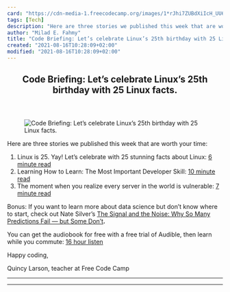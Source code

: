 ```yaml
---
card: "https://cdn-media-1.freecodecamp.org/images/1*rJhi7ZUBdXiIcH_UU6uAiA.jpeg"
tags: [Tech]
description: "Here are three stories we published this week that are worth "
author: "Milad E. Fahmy"
title: "Code Briefing: Let’s celebrate Linux’s 25th birthday with 25 Linux facts."
created: "2021-08-16T10:28:09+02:00"
modified: "2021-08-16T10:28:09+02:00"
---
```

<div class="site-wrapper">
<main id="site-main" class="site-main outer">
<div class="inner">
<article class="post-full post tag-tech tag-programming tag-web-development tag-design tag-startup ">
<header class="post-full-header">
<h1 class="post-full-title">Code Briefing: Let’s celebrate Linux’s 25th birthday with 25 Linux facts.</h1>
</header>
<figure class="post-full-image">
<picture>
<source media="(max-width: 700px)" sizes="1px" srcset="data:image/gif;base64,R0lGODlhAQABAIAAAAAAAP///yH5BAEAAAAALAAAAAABAAEAAAIBRAA7 1w">
<source media="(min-width: 701px)" sizes="(max-width: 800px) 400px,
(max-width: 1170px) 700px,
1400px" srcset="https://cdn-media-1.freecodecamp.org/images/1*rJhi7ZUBdXiIcH_UU6uAiA.jpeg 300w,
https://cdn-media-1.freecodecamp.org/images/1*rJhi7ZUBdXiIcH_UU6uAiA.jpeg 600w,
https://cdn-media-1.freecodecamp.org/images/1*rJhi7ZUBdXiIcH_UU6uAiA.jpeg 1000w,
https://cdn-media-1.freecodecamp.org/images/1*rJhi7ZUBdXiIcH_UU6uAiA.jpeg 2000w">
<img onerror="this.style.display='none'" src="https://cdn-media-1.freecodecamp.org/images/1*rJhi7ZUBdXiIcH_UU6uAiA.jpeg" alt="Code Briefing: Let’s celebrate Linux’s 25th birthday with 25 Linux facts.">
</picture>
</figure>
<section class="post-full-content">
<div class="post-content">
<p>Here are three stories we published this week that are worth your time:</p><ol><li>Linux is 25. Yay! Let’s celebrate with 25 stunning facts about Linux: <a href="http://bit.ly/2bYg80I" rel="noopener">6 minute read</a></li><li>Learning How to Learn: The Most Important Developer Skill: <a href="http://bit.ly/2bA0LM0" rel="noopener">10 minute read</a></li><li>The moment when you realize every server in the world is vulnerable: <a href="http://bit.ly/2bu7iKV" rel="noopener">7 minute read</a></li></ol><p>Bonus: If you want to learn more about data science but don’t know where to start, check out Nate Silver’s <a href="http://amzn.to/2bwrGY2" rel="noopener">The Signal and the Noise: Why So Many Predictions Fail — but Some Don’t</a><strong>.</strong></p><p>You can get the audiobook for free with a free trial of Audible, then learn while you commute: <a href="http://amzn.to/2bwrGY2" rel="noopener">16 hour listen</a></p><p>Happy coding,</p><p>Quincy Larson, teacher at Free Code Camp</p>
</div>
<hr>
<hr>
</section>
</article>
</div>
</main>
</div>
<!-- Google Tag Manager (noscript) -->
<!-- End Google Tag Manager (noscript) -->
